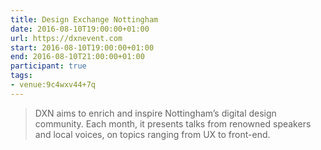 ```yaml
---
title: Design Exchange Nottingham
date: 2016-08-10T19:00:00+01:00
url: https://dxnevent.com
start: 2016-08-10T19:00:00+01:00
end: 2016-08-10T21:00:00+01:00
participant: true
tags:
- venue:9c4wxv44+7q
---
```

> DXN aims to enrich and inspire Nottingham’s digital design community. Each month, it presents talks from renowned speakers and local voices, on topics ranging from UX to front-end.
